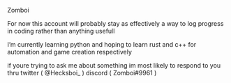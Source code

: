 Zomboi

For now this account will probably stay as effectively a way to log progress in coding rather than anything usefull

I’m currently learning python and hoping to learn rust and c++ for automation and game creation respectively

if youre trying to ask me about something im most likely to respond to you thru 
twitter ( @Hecksboi_ )
discord ( Zomboi#9961 )
